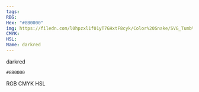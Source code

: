 ```yaml
---
tags:
RBG:
Hex: "#8B0000"
img: https://filedn.com/l0hpzxl1f01yT7GHxtF8cyk/Color%20Snake/SVG_Tumb%20Mass%20No%20Name/#8B0000.svg
CMYK:
HSL:
Name: darkred
---
```

darkred
```palette
#8B0000
```
RGB
CMYK
HSL
